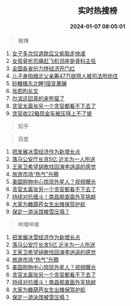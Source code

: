 <div align="center"><h2>实时热搜榜</h2><h4>2024-01-07 08:05:01</h4></div>

> 微博  

1. [女子多次仅退款后又偷取走快递](https://s.weibo.com/weibo?q=%23%E5%A5%B3%E5%AD%90%E5%A4%9A%E6%AC%A1%E4%BB%85%E9%80%80%E6%AC%BE%E5%90%8E%E5%8F%88%E5%81%B7%E5%8F%96%E8%B5%B0%E5%BF%AB%E9%80%92%23&t=31&band_rank=1&Refer=top)<br />
2. [女孩骨折忍痛赶飞机邻座是骨科主任](https://s.weibo.com/weibo?q=%23%E5%A5%B3%E5%AD%A9%E9%AA%A8%E6%8A%98%E5%BF%8D%E7%97%9B%E8%B5%B6%E9%A3%9E%E6%9C%BA%E9%82%BB%E5%BA%A7%E6%98%AF%E9%AA%A8%E7%A7%91%E4%B8%BB%E4%BB%BB%23&t=31&band_rank=2&Refer=top)<br />
3. [全国各省份力拼经济开门红](https://s.weibo.com/weibo?q=%23%E5%85%A8%E5%9B%BD%E5%90%84%E7%9C%81%E4%BB%BD%E5%8A%9B%E6%8B%BC%E7%BB%8F%E6%B5%8E%E5%BC%80%E9%97%A8%E7%BA%A2%23&t=31&band_rank=3&Refer=top)<br />
4. [儿子身陷缅北父亲筹47万欲捞人被司法所劝住](https://s.weibo.com/weibo?q=%23%E5%84%BF%E5%AD%90%E8%BA%AB%E9%99%B7%E7%BC%85%E5%8C%97%E7%88%B6%E4%BA%B2%E7%AD%B947%E4%B8%87%E6%AC%B2%E6%8D%9E%E4%BA%BA%E8%A2%AB%E5%8F%B8%E6%B3%95%E6%89%80%E5%8A%9D%E4%BD%8F%23&t=31&band_rank=4&Refer=top)<br />
5. [砂糖橘东北睡1宿变果脯](https://s.weibo.com/weibo?q=%23%E7%A0%82%E7%B3%96%E6%A9%98%E4%B8%9C%E5%8C%97%E7%9D%A11%E5%AE%BF%E5%8F%98%E6%9E%9C%E8%84%AF%23&t=31&band_rank=5&Refer=top)<br />
6. [张若昀长文](https://s.weibo.com/weibo?q=%E5%BC%A0%E8%8B%A5%E6%98%80%E9%95%BF%E6%96%87&t=31&band_rank=6&Refer=top)<br />
7. [尔滨这回真的来熊猫了](https://s.weibo.com/weibo?q=%23%E5%B0%94%E6%BB%A8%E8%BF%99%E5%9B%9E%E7%9C%9F%E7%9A%84%E6%9D%A5%E7%86%8A%E7%8C%AB%E4%BA%86%23&t=31&band_rank=7&Refer=top)<br />
8. [贪官太嚣张另一个贪官都看不下去了](https://s.weibo.com/weibo?q=%23%E8%B4%AA%E5%AE%98%E5%A4%AA%E5%9A%A3%E5%BC%A0%E5%8F%A6%E4%B8%80%E4%B8%AA%E8%B4%AA%E5%AE%98%E9%83%BD%E7%9C%8B%E4%B8%8D%E4%B8%8B%E5%8E%BB%E4%BA%86%23&t=31&band_rank=8&Refer=top)<br />
9. [贪官收22箱现金车被压得上不了坡](https://s.weibo.com/weibo?q=%23%E8%B4%AA%E5%AE%98%E6%94%B622%E7%AE%B1%E7%8E%B0%E9%87%91%E8%BD%A6%E8%A2%AB%E5%8E%8B%E5%BE%97%E4%B8%8A%E4%B8%8D%E4%BA%86%E5%9D%A1%23&t=31&band_rank=9&Refer=top)<br />

> 知乎  


> 百度  

1. [把发展冰雪经济作为新增长点](https://www.baidu.com/s?wd=%E6%8A%8A%E5%8F%91%E5%B1%95%E5%86%B0%E9%9B%AA%E7%BB%8F%E6%B5%8E%E4%BD%9C%E4%B8%BA%E6%96%B0%E5%A2%9E%E9%95%BF%E7%82%B9&sa=fyb_news&rsv_dl=fyb_news)<br />
2. [落马公安厅长贪5亿 近半为一人所送](https://www.baidu.com/s?wd=%E8%90%BD%E9%A9%AC%E5%85%AC%E5%AE%89%E5%8E%85%E9%95%BF%E8%B4%AA5%E4%BA%BF+%E8%BF%91%E5%8D%8A%E4%B8%BA%E4%B8%80%E4%BA%BA%E6%89%80%E9%80%81&sa=fyb_news&rsv_dl=fyb_news)<br />
3. [王家卫希望胡歌找回演李逍遥的感觉](https://www.baidu.com/s?wd=%E7%8E%8B%E5%AE%B6%E5%8D%AB%E5%B8%8C%E6%9C%9B%E8%83%A1%E6%AD%8C%E6%89%BE%E5%9B%9E%E6%BC%94%E6%9D%8E%E9%80%8D%E9%81%A5%E7%9A%84%E6%84%9F%E8%A7%89&sa=fyb_news&rsv_dl=fyb_news)<br />
4. [旅游市场“热气”升腾](https://www.baidu.com/s?wd=%E6%97%85%E6%B8%B8%E5%B8%82%E5%9C%BA%E2%80%9C%E7%83%AD%E6%B0%94%E2%80%9D%E5%8D%87%E8%85%BE&sa=fyb_news&rsv_dl=fyb_news)<br />
5. [美国购物中心惊现外星人？视频曝光](https://www.baidu.com/s?wd=%E7%BE%8E%E5%9B%BD%E8%B4%AD%E7%89%A9%E4%B8%AD%E5%BF%83%E6%83%8A%E7%8E%B0%E5%A4%96%E6%98%9F%E4%BA%BA%EF%BC%9F%E8%A7%86%E9%A2%91%E6%9B%9D%E5%85%89&sa=fyb_news&rsv_dl=fyb_news)<br />
6. [贪官太嚣张另一个贪官都看不下去了](https://www.baidu.com/s?wd=%E8%B4%AA%E5%AE%98%E5%A4%AA%E5%9A%A3%E5%BC%A0%E5%8F%A6%E4%B8%80%E4%B8%AA%E8%B4%AA%E5%AE%98%E9%83%BD%E7%9C%8B%E4%B8%8D%E4%B8%8B%E5%8E%BB%E4%BA%86&sa=fyb_news&rsv_dl=fyb_news)<br />
7. [持续对抗缠斗！南昌舰直面外军挑衅](https://www.baidu.com/s?wd=%E6%8C%81%E7%BB%AD%E5%AF%B9%E6%8A%97%E7%BC%A0%E6%96%97%EF%BC%81%E5%8D%97%E6%98%8C%E8%88%B0%E7%9B%B4%E9%9D%A2%E5%A4%96%E5%86%9B%E6%8C%91%E8%A1%85&sa=fyb_news&rsv_dl=fyb_news)<br />
8. [大家为糖葫芦女生出摊保驾护航](https://www.baidu.com/s?wd=%E5%A4%A7%E5%AE%B6%E4%B8%BA%E7%B3%96%E8%91%AB%E8%8A%A6%E5%A5%B3%E7%94%9F%E5%87%BA%E6%91%8A%E4%BF%9D%E9%A9%BE%E6%8A%A4%E8%88%AA&sa=fyb_news&rsv_dl=fyb_news)<br />
9. [保定一游泳馆被雪压塌？](https://www.baidu.com/s?wd=%E4%BF%9D%E5%AE%9A%E4%B8%80%E6%B8%B8%E6%B3%B3%E9%A6%86%E8%A2%AB%E9%9B%AA%E5%8E%8B%E5%A1%8C%EF%BC%9F&sa=fyb_news&rsv_dl=fyb_news)<br />

> 哔哩哔哩  

1. [把发展冰雪经济作为新增长点](https://www.baidu.com/s?wd=%E6%8A%8A%E5%8F%91%E5%B1%95%E5%86%B0%E9%9B%AA%E7%BB%8F%E6%B5%8E%E4%BD%9C%E4%B8%BA%E6%96%B0%E5%A2%9E%E9%95%BF%E7%82%B9&sa=fyb_news&rsv_dl=fyb_news)<br />
2. [落马公安厅长贪5亿 近半为一人所送](https://www.baidu.com/s?wd=%E8%90%BD%E9%A9%AC%E5%85%AC%E5%AE%89%E5%8E%85%E9%95%BF%E8%B4%AA5%E4%BA%BF+%E8%BF%91%E5%8D%8A%E4%B8%BA%E4%B8%80%E4%BA%BA%E6%89%80%E9%80%81&sa=fyb_news&rsv_dl=fyb_news)<br />
3. [王家卫希望胡歌找回演李逍遥的感觉](https://www.baidu.com/s?wd=%E7%8E%8B%E5%AE%B6%E5%8D%AB%E5%B8%8C%E6%9C%9B%E8%83%A1%E6%AD%8C%E6%89%BE%E5%9B%9E%E6%BC%94%E6%9D%8E%E9%80%8D%E9%81%A5%E7%9A%84%E6%84%9F%E8%A7%89&sa=fyb_news&rsv_dl=fyb_news)<br />
4. [旅游市场“热气”升腾](https://www.baidu.com/s?wd=%E6%97%85%E6%B8%B8%E5%B8%82%E5%9C%BA%E2%80%9C%E7%83%AD%E6%B0%94%E2%80%9D%E5%8D%87%E8%85%BE&sa=fyb_news&rsv_dl=fyb_news)<br />
5. [美国购物中心惊现外星人？视频曝光](https://www.baidu.com/s?wd=%E7%BE%8E%E5%9B%BD%E8%B4%AD%E7%89%A9%E4%B8%AD%E5%BF%83%E6%83%8A%E7%8E%B0%E5%A4%96%E6%98%9F%E4%BA%BA%EF%BC%9F%E8%A7%86%E9%A2%91%E6%9B%9D%E5%85%89&sa=fyb_news&rsv_dl=fyb_news)<br />
6. [贪官太嚣张另一个贪官都看不下去了](https://www.baidu.com/s?wd=%E8%B4%AA%E5%AE%98%E5%A4%AA%E5%9A%A3%E5%BC%A0%E5%8F%A6%E4%B8%80%E4%B8%AA%E8%B4%AA%E5%AE%98%E9%83%BD%E7%9C%8B%E4%B8%8D%E4%B8%8B%E5%8E%BB%E4%BA%86&sa=fyb_news&rsv_dl=fyb_news)<br />
7. [持续对抗缠斗！南昌舰直面外军挑衅](https://www.baidu.com/s?wd=%E6%8C%81%E7%BB%AD%E5%AF%B9%E6%8A%97%E7%BC%A0%E6%96%97%EF%BC%81%E5%8D%97%E6%98%8C%E8%88%B0%E7%9B%B4%E9%9D%A2%E5%A4%96%E5%86%9B%E6%8C%91%E8%A1%85&sa=fyb_news&rsv_dl=fyb_news)<br />
8. [大家为糖葫芦女生出摊保驾护航](https://www.baidu.com/s?wd=%E5%A4%A7%E5%AE%B6%E4%B8%BA%E7%B3%96%E8%91%AB%E8%8A%A6%E5%A5%B3%E7%94%9F%E5%87%BA%E6%91%8A%E4%BF%9D%E9%A9%BE%E6%8A%A4%E8%88%AA&sa=fyb_news&rsv_dl=fyb_news)<br />
9. [保定一游泳馆被雪压塌？](https://www.baidu.com/s?wd=%E4%BF%9D%E5%AE%9A%E4%B8%80%E6%B8%B8%E6%B3%B3%E9%A6%86%E8%A2%AB%E9%9B%AA%E5%8E%8B%E5%A1%8C%EF%BC%9F&sa=fyb_news&rsv_dl=fyb_news)<br />
